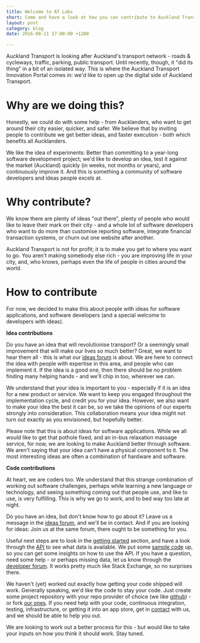 ```yaml
---
title: Welcome to AT Labs
short: Come and have a look at how you can contribute to Auckland Transport with your ideas!
layout: post
category: blog
date: 2016-08-11 17:00:00 +1200

---
```


Auckland Transport is looking after Auckland's transport network - roads & cycleways, traffic, parking, public transport. Until recently, though, it "did its thing" in a bit of an isolated way. This is where the Auckland Transport Innovation Portal comes in: we'd like to open up the digital side of Auckland Transport.

# Why are we doing this?

Honestly, we could do with some help - from Aucklanders, who want to get around their city easier, quicker, and safer. We believe that by inviting people to contribute we get better ideas, and faster execution - both which benefits all Aucklanders.

We like the idea of experiments: Better than committing to a year-long software development project; we'd like to develop an idea, test it against the market (Auckland) quickly (in weeks, not months or years), and continuously improve it. And this is something a community of software developers and ideas people excels at.

# Why contribute?

We know there are plenty of ideas "out there", plenty of people who would like to leave their mark on their city - and a whole lot of software developers who want to do more than customise reporting software, integrate financial transaction systems, or churn out one website after another.

Auckland Transport is not for profit; it is to make you get to where you want to go. You aren't making somebody else rich - you are improving life in your city, and, who knows, perhaps even the life of people in cities around the world.

# How to contribute

For now, we decided to make this about people with ideas for software applications, and software developers (and a special welcome to developers with ideas).

**Idea contributions**

Do you have an idea that will revolutionise transport? Or a seemingly small improvement that will make our lives so much better? Great, we want to hear them all - this is what our [ideas forum]() is about. We are here to connect the idea with people with expertise in this area, and people who can implement it. If the idea is a good one, then there should be no problem finding many helping hands - and we'll chip in too, wherever we can.

We understand that your idea is important to you - especially if it is an idea for a new product or service. We want to keep you engaged throughout the implementation cycle, and credit you for your idea. However, we also want to make your idea the best it can be, so we take the opinions of our experts strongly into consideration. This collaboration means your idea might not turn out exactly as you envisioned, but hopefully better.

Please note that this is about ideas for software applications. While we all would like to get that pothole fixed, and an in-bus relaxation massage service, for now, we are looking to make Auckland better through software. We aren't saying that your idea can't have a physical component to it. The most interesting ideas are often a combination of hardware and software.

**Code contributions**

At heart, we are coders too. We understand that this strange combination of working out software challenges, perhaps while learning a new language or technology, and seeing something coming out that people use, and like to use, is very fulfilling. This is why we go to work, and to bed way too late at night.

Do you have an idea, but don't know how to go about it? Leave us a message in the [ideas forum](), and we'll be in contact. And if you are looking for ideas: Join us at the same forum, there ought to be something for you.

Useful next steps are to look in the [getting started]() section, and have a look through the [API]() to see what data is available. We put some [sample code]() up, so you can get some insights on how to use the API. If you have a question, need some help - or perhaps missing data, let us know through the [developer forum](). It works pretty much like Stack Exchange, so no surprises there.

We haven't (yet) worked out exactly how getting your code shipped will work. Generally speaking, we'd like the code to stay your code. Just create some project repository with your repo provider of choice (we like [github](https://github.com/)) - or fork [our ones](). If you need help with your code, continuous integration, testing, infrastructure, or getting it into an app store, get in [contact]() with us, and we should be able to help you out.

We are looking to work out a better process for this - but would like to take your inputs on how you think it should work. Stay tuned.
